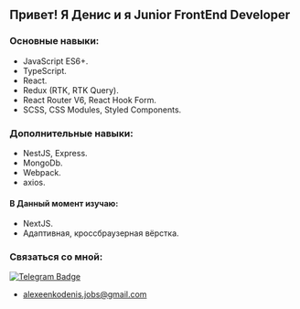 ## Привет! Я Денис и я Junior FrontEnd Developer

### Основные навыки:

-   JavaScript ES6+.
-   TypeScript.
-   React.
-   Redux (RTK, RTK Query).
-   React Router V6, React Hook Form.
-   SCSS, CSS Modules, Styled Components.

### Дополнительные навыки:

-   NestJS, Express.
-   MongoDb.
-   Webpack.
-   axios.

#### В Данный момент изучаю:

-   NextJS.
-   Адаптивная, кроссбраузерная вёрстка.

### Связаться со мной:

<div id="badges">
  <a href="t.me/MiracleHorizon">
    <img src="https://img.shields.io/badge/Telegram-blue?style=for-the-badge&logo=telegram&logoColor=white" alt="Telegram Badge"/>
  </a>
</div>

-   alexeenkodenis.jobs@gmail.com

<br/>
